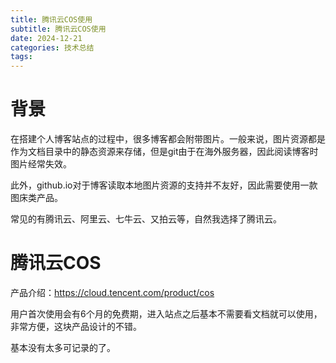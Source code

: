 ```yaml
---
title: 腾讯云COS使用
subtitle: 腾讯云COS使用
date: 2024-12-21
categories: 技术总结
tags: 
---
```



# 背景
在搭建个人博客站点的过程中，很多博客都会附带图片。一般来说，图片资源都是作为文档目录中的静态资源来存储，但是git由于在海外服务器，因此阅读博客时图片经常失效。  

此外，github.io对于博客读取本地图片资源的支持并不友好，因此需要使用一款图床类产品。

常见的有腾讯云、阿里云、七牛云、又拍云等，自然我选择了腾讯云。


# 腾讯云COS
产品介绍：https://cloud.tencent.com/product/cos  

用户首次使用会有6个月的免费期，进入站点之后基本不需要看文档就可以使用，非常方便，这块产品设计的不错。

基本没有太多可记录的了。
